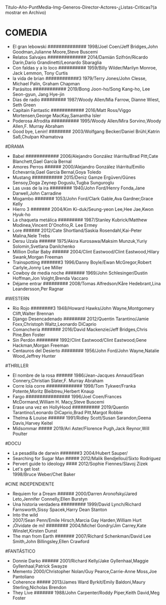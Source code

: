 Titulo-Año-PuntMedia-Img-Generos-Director-Actores-¿Listas-Criticas?(a mostrar en Archivo)
# COMEDIA
 - El gran lebowski ##############
   1998/Joel Coen/Jeff Bridges,John Goodman,Julianne Moore,Steve Buscemi
 - Relatos Salvajes ##############
   2014/Damián Szifrón/Ricardo Darín,Darío Grandinetti/Leonardo Sbaraglia
 - Con faldas y a lo loco ##########
   1959/Billy Wilder/Marilyn Monroe, Jack Lemmon, Tony Curtis
 - la vida de brian ############3
   1979/Terry Jones/John Clesse, Michael Palin, Graham Chapman
 - Parásitos ############
   2019/Bong Joon-ho/Song Kang-ho, Lee Seon-gyun, Jang Hye-jin
 - Dias de radio #########
   1987/Woody Allen/Mia Farrow, Dianne Wiest, Seth Green
 - Capitain Fantastic ############
   2016/Matt Ross/Viggo Mortensen,George MacKay,Samantha Isler
 - Poderosa Afrodita ##########
   1995/Woody Allen/Mira Sorvino,Woody Allen,F. Murray Abraham
 - Good bye, Lenin! ########
   2003/Wolfgang Becker/Daniel Brühl,Katrin Saß,Chulpan Khamatova

#DRAMA
 - Babel ############
   2006/Alejandro González Iñárritu/Brad Pitt,Cate Blanchett,Gael García Bernal
 - Amores Perros ######
   2000/Alejandro González Iñárritu/Emilio Echevarría,Gael García Bernal,Goya Toledo
 - Mustang ###########
   2015/Deniz Gamze Ergüven/Günes Sensoy,Doga Zeynep Doguslu,Tugba Sunguroglu
 - Las uvas de la ira ########
   1940/John Ford/Henry Fonda,Jane Darwell,John Carradine
 - Mogambo #######
   1053/John Ford/Clark Gable,Ava Gardner,Grace Kelly
 - Hierro 3 #######
   2004/Kim Ki-duk/Seung-yeon Lee,Hee Jae,Kwon Hyuk-ho
 - La chaqueta metálica #########
   1987/Stanley Kubrick/Matthew Modinea,Vincent D'Onofrio,R. Lee Ermey
 - Lore ######
   2012/Cate Shortland/Saskia Rosendahl,Kai-Peter Malina,Nele Trebs
 - Dersu Uzala ######
   1975/Akira Kurosawa/Maksim Munzuk,Yuriy Solomin,Svetlana Danilchenko 
 - Million Dollar Baby ######
   2004/Clint Eastwood/Clint Eastwood,Hilary Swank,Morgan Freeman
 - Trainspotting #######3
   1996/Danny Boyle/Ewan McGregor,Robert Carlyle,Jonny Lee Miller
 - Cowboy de media noche #######
   1969/John Schlesinger/Dustin Hoffman,Jon Voight,Brenda Vaccaro
 - Déjame entrar #########
   2008/Tomas Alfredson/Kåre Hedebrant,Lina Leandersson,Per Ragnar

#WESTERN
 - Rio Rojo ########3
   1948/Howard Hawks/John Wayne,Montgomery Clift,Walter Brennan
 - Django Desencadenado ########
   2012/Quentin Tarantino/Jamie Foxx,Christoph Waltz,Leonardo DiCaprio
 - Comanchería #######
   2016/David Mackenzie/Jeff Bridges,Chris Pine,Ben Foster
 - Sin Perdón ########
   1992/Clint Eastwood/Clint Eastwood,Gene Hackman,Morgan Freeman
 - Centauros del Desierto ########
   1956/John Ford/John Wayne,Natalie Wood,Jeffrey Hunter

#THRILLER
 - El nombre de la rosa ######
   1986/Jean-Jacques Annaud/Sean Connery,Christian Slater,F. Murray Abraham
 - Corre lola corre #############
   1998/Tom Tykwer/Franka Potente,Moritz Bleibtreu,Herbert Knaup 
 - Fargo ################
   1996/Joel Coen/Frances McDormand,William H. Macy,Steve Buscemi 
 - Erase una vez en HollyHood ##########
   2019/Quentin Tarantino/Leonardo DiCaprio,Brad Pitt,Margot Robbie
 - Thelma & Louise ######
   1991/Ridley Scott/Susan Sarandon,Geena Davis,Harvey Keitel
 - Midsommar #####
   2019/Ari Aster/Florence Pugh,Jack Reynor,Will Poulter

#DOCU
 - La pesadilla de darwin #######3
   2004/Hubert Sauper/
 - Searching for Sugar Man  #####
   2012/Malik Bendjelloul/Sixto Rodríguez
 - Pervert guide to ideology ####
   2012/Sophie Fiennes/Slavoj Zizek
 - Let's get lost  				
   1998/Bruce Weber/Chet Baker 

#CINE INDEPENDIENTE
 - Requiem for a Dream ######
   2000/Darren Aronofsky/Jared Leto,Jennifer Connelly,Ellen Burstyn
 - Una historia verdadera #########
   1999/David Lynch/Richard Farnsworth,Sissy Spacek,Harry Dean Stanton
 - Into the wild  				
   2007/Sean Penn/Emile Hirsch,Marcia Gay Harden,William Hurt 
 - ¡Ólvidate de mí! ########
   2004/Michel Gondry/Jim Carrey,Kate Winslet,Kirsten Dunst
 - The man from Earth #######
   2007/Richard Schenkman/David Lee Smith,John Billingsley,Ellen Crawford

#FANTÁSTICO
- Donnie Darko ######
  2001/Richard Kelly/Jake Gyllenhaal,Maggie Gyllenhaal,Patrick Swayze
- Memento 
  2000/Christopher Nolan/Guy Pearce,Carrie-Anne Moss,Joe Pantoliano 
- Coherence #####
  2013/James Ward Byrkit/Emily Baldoni,Maury Sterling,Nicholas Brendon
- They Live #######
  1988/John Carpenter/Roddy Piper,Keith David,Meg Foster 
